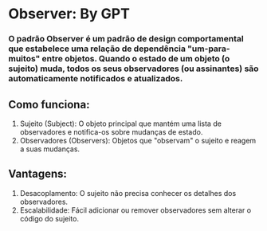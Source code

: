 # Observer: By GPT


### O padrão Observer é um padrão de design comportamental que estabelece uma relação de dependência "um-para-muitos" entre objetos. Quando o estado de um objeto (o sujeito) muda, todos os seus observadores (ou assinantes) são automaticamente notificados e atualizados.


## Como funciona:

1. Sujeito (Subject): O objeto principal que mantém uma lista de observadores e notifica-os sobre mudanças de estado.
2. Observadores (Observers): Objetos que "observam" o sujeito e reagem a suas mudanças.


## Vantagens:

1. Desacoplamento: O sujeito não precisa conhecer os detalhes dos observadores.
2. Escalabilidade: Fácil adicionar ou remover observadores sem alterar o código do sujeito.